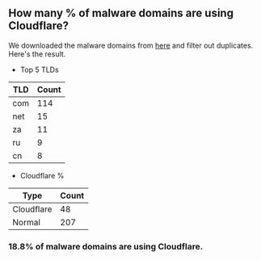 ## How many % of malware domains are using Cloudflare?


We downloaded the malware domains from [here](https://urlhaus.abuse.ch) and filter out duplicates.
Here's the result.


[//]: # (start replacement)


- Top 5 TLDs

| TLD | Count |
| --- | --- |
| com | 114 |
| net | 15 |
| za | 11 |
| ru | 9 |
| cn | 8 |


- Cloudflare %

| Type | Count |
| --- | --- |
| Cloudflare | 48 |
| Normal | 207 |


### 18.8% of malware domains are using Cloudflare.